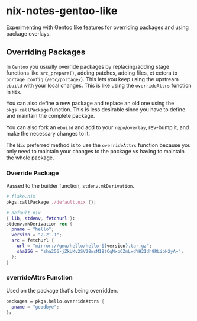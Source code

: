 # nix-notes-gentoo-like

Experimenting with Gentoo like features for overriding packages and using
package overlays.

## Overriding Packages

In `Gentoo` you usually override packages by replacing/adding stage functions
like `src_prepare()`, adding patches, adding files, et cetera to
`portage config` (`/etc/portage/`). This lets you keep using the upstream
`ebuild` with your local changes. This is like using the `overrideAttrs`
function in `Nix`.

You can also define a new package and replace an old one using the
`pkgs.callPackage` function. This is less desirable since you have to define and
maintain the complete package.

You can also fork an `ebuild` and add to your `repo`/`overlay`, rev-bump it, and
make the necessary changes to it.

The `Nix` preferred method is to use the `overrideAttrs` function because you
only need to maintain your changes to the package vs having to maintain the
whole package.

### Override Package

Passed to the builder function, `stdenv.mkDerivation`.

```nix
# flake.nix
pkgs.callPackage ./default.nix {};

# default.nix
{ lib, stdenv, fetchurl }:
stdenv.mkDerivation rec {
  pname = "hello";
  version = "2.21.1";
  src = fetchurl {
    url = "mirror://gnu/hello/hello-${version}.tar.gz";
    sha256 = "sha256-jZkUKv2SV28wsM18tCqNxoCZmLxdYH2Idh9RLibH2yA=";
  };
}
```

### overrideAttrs Function

Used on the package that's being overridden.

```nix
packages = pkgs.hello.overrideAttrs {
  pname = "goodbye";
};
```
